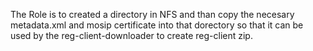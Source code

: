 The Role is to created a directory in NFS and than copy the necesary metadata.xml and mosip certificate into that dorectory so that it can be used by the reg-client-downloader to create reg-client zip.

